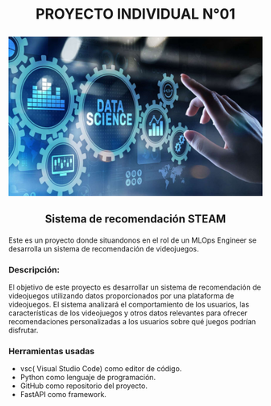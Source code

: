 # <p align="center">PROYECTO INDIVIDUAL N°01</p>
![](https://github.com/WILMERPC02/PI_01/blob/main/imagen_datascience.jpg)
## <p align="center">Sistema de recomendación STEAM</p>
Este es un proyecto donde situandonos en el rol de un MLOps Engineer se desarrolla un sistema de recomendación de videojuegos.
### Descripción:
El objetivo de este proyecto es desarrollar un sistema de recomendación de videojuegos utilizando datos proporcionados por una plataforma de videojuegos. El sistema analizará el comportamiento de los usuarios, las características de los videojuegos y otros datos relevantes para ofrecer recomendaciones personalizadas a los usuarios sobre qué juegos podrían disfrutar.
### Herramientas usadas
- vsc( Visual Studio Code) como editor de código.
- Python como lenguaje de programación.
- GitHub como repositorio del proyecto.
- FastAPI como framework.
